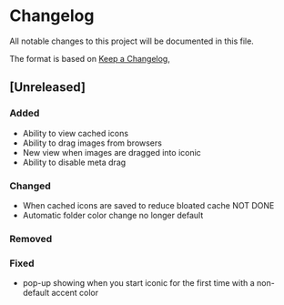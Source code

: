 # Changelog

All notable changes to this project will be documented in this file.

The format is based on [Keep a Changelog](https://keepachangelog.com/en/1.1.0/),

## [Unreleased]

### Added

- Ability to view cached icons
- Ability to drag images from browsers
- New view when images are dragged into iconic
- Ability to disable meta drag

### Changed

- When cached icons are saved to reduce bloated cache NOT DONE
- Automatic folder color change no longer default

### Removed

### Fixed

- pop-up showing when you start iconic for the first time with a non-default accent color

